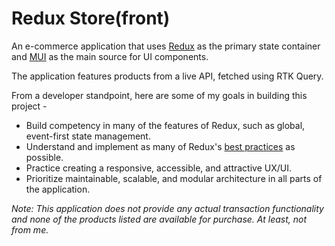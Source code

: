 # Redux Store(front)

An e-commerce application that uses [Redux](https://redux-toolkit.js.org/) as the primary state container and [MUI](https://mui.com/) as the main source for UI components.

The application features products from a live API, fetched using RTK Query.

From a developer standpoint, here are some of my goals in building this project -

- Build competency in many of the features of Redux, such as global, event-first state management.
- Understand and implement as many of Redux's [best practices](https://redux.js.org/style-guide/) as possible.
- Practice creating a responsive, accessible, and attractive UX/UI.
- Prioritize maintainable, scalable, and modular architecture in all parts of the application.

_Note: This application does not provide any actual transaction functionality and none of the products listed are available for purchase. At least, not from me._
